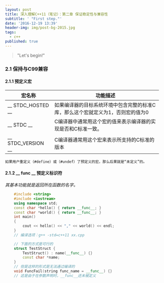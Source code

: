 ```yaml
---
layout: post
title: 深入理解C++11（笔记）：第二章 保证稳定性与兼容性
subtitle: ' "First step."'
date: '2016-12-19 13:39'
header-img: img/post-bg-2015.jpg
tags:
  - c++
published: true
---
```


> "Let's begin!"

### 2.1 保持与C99兼容
#### 2.1.1 预定义宏  

宏名称 | 功能描述
---|---
__ STDC_HOSTED __ | 如果编译器的目标系统环境中包含完整的标准C库，那么这个宏就定义为1，否则宏的值为0
__ STDC __ | C编译器中通常用这个宏的值来表示编译器的实现是否和C标准一致。
__ STDC_VERSION __ | C编译器通常用这个宏来表示所支持的C标准的版本  

    如果用户重定义（#define）或（#undef）了预定义的宏，那么后果就是“未定义”的。  

#### 2.1.2 __ func __ 预定义标识符
*其基本功能就是返回所在函数的名字。*  
```cpp
	#include <string>
	#include <iostream>
	using namespace std;
	const char *hello() { return __func__; }
	const char *world() { return __func__; }
	int main()
	{
		cout << hello() << "," << world() << endl;
	}
	// 编译选项：g++ -std=c++11 xx.cpp
```

```cpp
	// 下面的方式是可行的
	struct TestStruct {
		TestStruct() : name(__func__) {}
		const char *name;
	}
	// 但是这样的形式是无法通过编译的
	void FuncFail(string func_name = __func__) {}
	// 这是由于在参数声明时，__func__还未被定义
```
